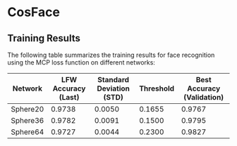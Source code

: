 # CosFace

## Training Results

The following table summarizes the training results for face recognition using the MCP loss function on different networks:

| Network  | LFW Accuracy (Last) | Standard Deviation (STD) | Threshold | Best Accuracy (Validation) |
| -------- | ------------------- | ------------------------ | --------- | -------------------------- |
| Sphere20 | 0.9738              | 0.0050                   | 0.1655    | 0.9767                     | 23th epoch, total 30
| Sphere36 | 0.9782              | 0.0091                   | 0.1500    | 0.9795                     |
| Sphere64 | 0.9727              | 0.0044                   | 0.2300    | 0.9827                     |
